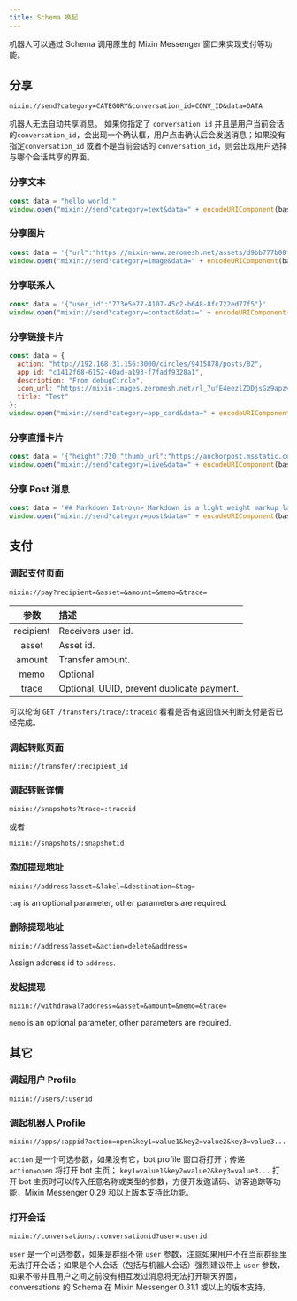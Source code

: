 ```yaml
---
title: Schema 唤起
---
```


机器人可以通过 Schema 调用原生的 Mixin Messenger 窗口来实现支付等功能。

## 分享

```
mixin://send?category=CATEGORY&conversation_id=CONV_ID&data=DATA
```

机器人无法自动共享消息。 如果你指定了 `conversation_id` 并且是用户当前会话的`conversation_id`，会出现一个确认框，用户点击确认后会发送消息；如果没有指定`conversation_id` 或者不是当前会话的 `conversation_id`，则会出现用户选择与哪个会话共享的界面。

### 分享文本

```js
const data = "hello world!"
window.open("mixin://send?category=text&data=" + encodeURIComponent(base64.encode(data)))
```

### 分享图片

```js
const data = '{"url":"https://mixin-www.zeromesh.net/assets/d9bb777b00f4210e107dd3580fe5bf1a.png"}'
window.open("mixin://send?category=image&data=" + encodeURIComponent(base64.encode(data)))
```

### 分享联系人

```js
const data = '{"user_id":"773e5e77-4107-45c2-b648-8fc722ed77f5"}'
window.open("mixin://send?category=contact&data=" + encodeURIComponent(base64.encode(data)))
```

### 分享链接卡片

```js
const data = {
  action: "http://192.168.31.156:3000/circles/9415878/posts/82",
  app_id: "c1412f68-6152-40ad-a193-f7fadf9328a1",
  description: "From debugCircle",
  icon_url: "https://mixin-images.zeromesh.net/rl_7ufE4eezlZDDjsGz9apzvoa7ULeZLlyixbN04iiaGFng8JL9UtQVZwzHw4Bsh2_7m5WHVPwtWkLKOydGZ4Q=s256",
  title: "Test"
};
window.open("mixin://send?category=app_card&data=" + encodeURIComponent(base64.encode(JSON.stringify(data))))
```

### 分享直播卡片

```js
const data = '{"height":720,"thumb_url":"https://anchorpost.msstatic.com/cdnimage/anchorpost/1056/41/9771cb5a13901e0ed97514a9cf98e8_1663_1566469032.jpg?imageview/4/0/blur/1/format/webp","url":"https://1400293698.vod2.myqcloud.com/fd69ed6cvodcq1400293698/c1dde9e95285890807215641562/MramAAZccMIA.mp4","width":1280}'
window.open("mixin://send?category=live&data=" + encodeURIComponent(base64.encode(data)))
```

### 分享 Post 消息

```js
const data = '## Markdown Intro\n> Markdown is a light weight markup language.'
window.open("mixin://send?category=post&data=" + encodeURIComponent(base64.encode(data)))
```


## 支付

### 调起支付页面

```
mixin://pay?recipient=&asset=&amount=&memo=&trace=
```

| 参数    | 描述     |
|:------------------:|:-----------------|
| recipient | Receivers user id. |
| asset     | Asset id.  |
| amount    | Transfer amount.  |
| memo      | Optional |
| trace     | Optional, UUID, prevent duplicate payment.|

可以轮询 `GET /transfers/trace/:traceid` 看看是否有返回值来判断支付是否已经完成。

### 调起转账页面

```
mixin://transfer/:recipient_id
```

### 调起转账详情

```
mixin://snapshots?trace=:traceid
```

或者

```
mixin://snapshots/:snapshotid
```

### 添加提现地址

```
mixin://address?asset=&label=&destination=&tag=
```

`tag` is an optional parameter, other parameters are required.

### 删除提现地址

```
mixin://address?asset=&action=delete&address=
```

Assign address id to `address`.

### 发起提现

```
mixin://withdrawal?address=&asset=&amount=&memo=&trace=
```

`memo` is an optional parameter, other parameters are required.

## 其它

### 调起用户 Profile

```
mixin://users/:userid
```

### 调起机器人 Profile

```
mixin://apps/:appid?action=open&key1=value1&key2=value2&key3=value3...
```

`action` 是一个可选参数，如果没有它，bot profile 窗口将打开；传递 `action=open` 将打开 bot 主页； `key1=value1&key2=value2&key3=value3...` 打开 bot 主页时可以传入任意名称或类型的参数，方便开发邀请码、访客追踪等功能，Mixin Messenger 0.29 和以上版本支持此功能。

### 打开会话

```
mixin://conversations/:conversationid?user=:userid
```
  
`user` 是一个可选参数，如果是群组不带 `user` 参数，注意如果用户不在当前群组里无法打开会话；如果是个人会话（包括与机器人会话）强烈建议带上 `user` 参数，如果不带并且用户之间之前没有相互发过消息将无法打开聊天界面，conversations 的 Schema 在 Mixin Messenger 0.31.1 或以上的版本支持。